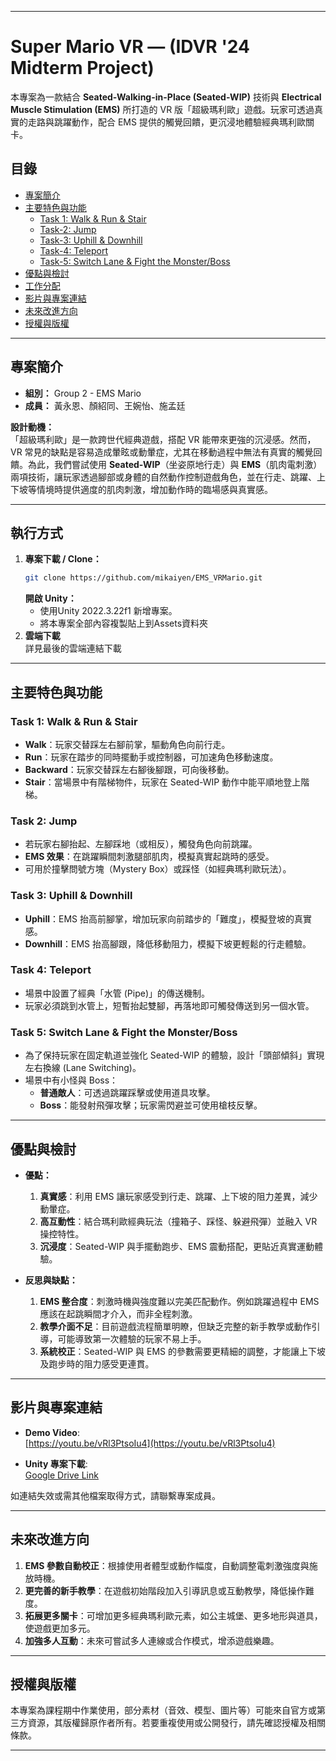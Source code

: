 
---

# Super Mario VR — (IDVR '24 Midterm Project)

本專案為一款結合 **Seated-Walking-in-Place (Seated-WIP)** 技術與 **Electrical Muscle Stimulation (EMS)** 所打造的 VR 版「超級瑪利歐」遊戲。玩家可透過真實的走路與跳躍動作，配合 EMS 提供的觸覺回饋，更沉浸地體驗經典瑪利歐關卡。

## 目錄
- [專案簡介](#專案簡介)
- [主要特色與功能](#主要特色與功能)
  - [Task 1: Walk & Run & Stair](#task-1-walk--run--stair)
  - [Task-2: Jump](#task-2-jump)
  - [Task-3: Uphill & Downhill](#task-3-uphill--downhill)
  - [Task-4: Teleport](#task-4-teleport)
  - [Task-5: Switch Lane & Fight the Monster/Boss](#task-5-switch-lane--fight-the-monsterboss)
- [優點與檢討](#優點與檢討)
- [工作分配](#工作分配)
- [影片與專案連結](#影片與專案連結)
- [未來改進方向](#未來改進方向)
- [授權與版權](#授權與版權)

---

## 專案簡介

- **組別：** Group 2 - EMS Mario  
- **成員：** 黃永恩、顏紹同、王婉怡、施孟廷

**設計動機：**  
「超級瑪利歐」是一款跨世代經典遊戲，搭配 VR 能帶來更強的沉浸感。然而，VR 常見的缺點是容易造成暈眩或動暈症，尤其在移動過程中無法有真實的觸覺回饋。為此，我們嘗試使用 **Seated-WIP**（坐姿原地行走）與 **EMS**（肌肉電刺激）兩項技術，讓玩家透過腳部或身體的自然動作控制遊戲角色，並在行走、跳躍、上下坡等情境時提供適度的肌肉刺激，增加動作時的臨場感與真實感。

---

## 執行方式

1. **專案下載 / Clone：**  
   ```bash
   git clone https://github.com/mikaiyen/EMS_VRMario.git
   ```
    **開啟 Unity：**  
   - 使用Unity 2022.3.22f1 新增專案。 
   - 將本專案全部內容複製貼上到Assets資料夾
2. **雲端下載**  
    詳見最後的雲端連結下載

---

## 主要特色與功能

### Task 1: Walk & Run & Stair
- **Walk**：玩家交替踩左右腳前掌，驅動角色向前行走。  
- **Run**：玩家在踏步的同時擺動手或控制器，可加速角色移動速度。  
- **Backward**：玩家交替踩左右腳後腳跟，可向後移動。  
- **Stair**：當場景中有階梯物件，玩家在 Seated-WIP 動作中能平順地登上階梯。

### Task 2: Jump
- 若玩家右腳抬起、左腳踩地（或相反），觸發角色向前跳躍。  
- **EMS 效果**：在跳躍瞬間刺激腿部肌肉，模擬真實起跳時的感受。  
- 可用於撞擊問號方塊（Mystery Box）或踩怪（如經典瑪利歐玩法）。

### Task 3: Uphill & Downhill
- **Uphill**：EMS 抬高前腳掌，增加玩家向前踏步的「難度」，模擬登坡的真實感。  
- **Downhill**：EMS 抬高腳跟，降低移動阻力，模擬下坡更輕鬆的行走體驗。

### Task 4: Teleport
- 場景中設置了經典「水管 (Pipe)」的傳送機制。  
- 玩家必須跳到水管上，短暫抬起雙腳，再落地即可觸發傳送到另一個水管。

### Task 5: Switch Lane & Fight the Monster/Boss
- 為了保持玩家在固定軌道並強化 Seated-WIP 的體驗，設計「頭部傾斜」實現左右換線 (Lane Switching)。  
- 場景中有小怪與 Boss：
  - **普通敵人**：可透過跳躍踩擊或使用道具攻擊。  
  - **Boss**：能發射飛彈攻擊；玩家需閃避並可使用槍枝反擊。

---

## 優點與檢討

- **優點：**  
  1. **真實感**：利用 EMS 讓玩家感受到行走、跳躍、上下坡的阻力差異，減少動暈症。  
  2. **高互動性**：結合瑪利歐經典玩法（撞箱子、踩怪、躲避飛彈）並融入 VR 操控特性。  
  3. **沉浸度**：Seated-WIP 與手擺動跑步、EMS 震動搭配，更貼近真實運動體驗。

- **反思與缺點：**  
  1. **EMS 整合度**：刺激時機與強度難以完美匹配動作。例如跳躍過程中 EMS 應該在起跳瞬間才介入，而非全程刺激。  
  2. **教學介面不足**：目前遊戲流程簡單明瞭，但缺乏完整的新手教學或動作引導，可能導致第一次體驗的玩家不易上手。  
  3. **系統校正**：Seated-WIP 與 EMS 的參數需要更精細的調整，才能讓上下坡及跑步時的阻力感受更連貫。

---

## 影片與專案連結

- **Demo Video**:  
  [https://youtu.be/vRl3PtsoIu4](https://youtu.be/vRl3PtsoIu4)

- **Unity 專案下載**:  
  [Google Drive Link](https://drive.google.com/file/d/11X4ioelfF-pqmztf3fJfh9L2beoHijzy/view?usp=sharing)

如連結失效或需其他檔案取得方式，請聯繫專案成員。

---

## 未來改進方向
1. **EMS 參數自動校正**：根據使用者體型或動作幅度，自動調整電刺激強度與施放時機。  
2. **更完善的新手教學**：在遊戲初始階段加入引導訊息或互動教學，降低操作難度。  
3. **拓展更多關卡**：可增加更多經典瑪利歐元素，如公主城堡、更多地形與道具，使遊戲更加多元。  
4. **加強多人互動**：未來可嘗試多人連線或合作模式，增添遊戲樂趣。

---

## 授權與版權

本專案為課程期中作業使用，部分素材（音效、模型、圖片等）可能來自官方或第三方資源，其版權歸原作者所有。若要重複使用或公開發行，請先確認授權及相關條款。  

---  